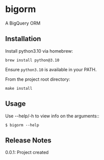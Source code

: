 bigorm
======

A BigQuery ORM


Installation
------------

Install python3.10 via homebrew:

    brew install python@3.10

Ensure `python3.10` is available in your PATH.

From the project root directory:

    make install


Usage
-----

Use --help/-h to view info on the arguments::

    $ bigorm --help


Release Notes
-------------

0.0.1:
    Project created
